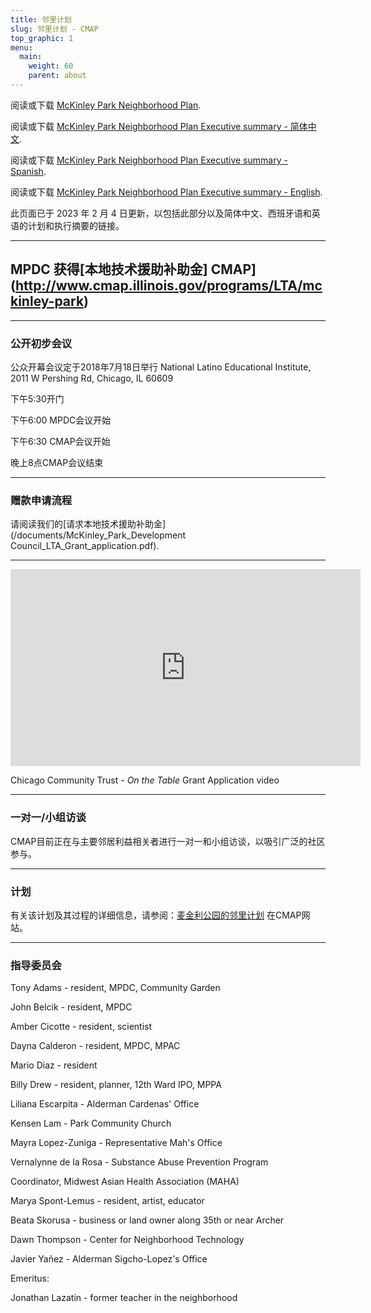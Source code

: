 ```yaml
---
title: 邻里计划
slug: 邻里计划 - CMAP
top_graphic: 1
menu:
  main:
    weight: 60
    parent: about
---
```


阅读或下载 [McKinley Park Neighborhood Plan](/pdf/plan/McKinley_Park_Plan.pdf).

阅读或下载 [McKinley Park Neighborhood Plan Executive summary -  简体中文](/pdf/plan/Plan_execsummary_Chinese.pdf).

阅读或下载 [McKinley Park Neighborhood Plan Executive summary - Spanish](/pdf/plan/Plan_execsummary_Spanish.pdf).

阅读或下载 [McKinley Park Neighborhood Plan Executive summary - English](/pdf/plan/Plan_execsummary.pdf).


此页面已于 2023 年 2 月 4 日更新，以包括此部分以及简体中文、西班牙语和英语的计划和执行摘要的链接。

***
## MPDC 获得[本地技术援助补助金] CMAP](http://www.cmap.illinois.gov/programs/LTA/mckinley-park)
***
### 公开初步会议

公众开幕会议定于2018年7月18日举行 National Latino Educational Institute, 2011 W Pershing Rd, Chicago, IL 60609

下午5:30开门

下午6:00 MPDC会议开始

下午6:30 CMAP会议开始

晚上8点CMAP会议结束

***

### 赠款申请流程
请阅读我们的[请求本地技术援助补助金](/documents/McKinley_Park_Development Council_LTA_Grant_application.pdf).

***
<iframe width="560" height="315" src="https://www.youtube.com/embed/bAoHvvL1Gkc" frameborder="0" allow="autoplay; encrypted-media" allowfullscreen></iframe>

Chicago Community Trust - *On the Table* Grant Application video
***
  
### 一对一/小组访谈

CMAP目前正在与主要邻居利益相关者进行一对一和小组访谈，以吸引广泛的社区参与。
***

### 计划

有关该计划及其过程的详细信息，请参阅：[麦金利公园的邻里计划](http://www.cmap.illinois.gov/programs/LTA/mckinley-park) 在CMAP网站。


***

### 指导委员会

Tony Adams - resident, MPDC, Community Garden

John 	Belcik - resident,	MPDC

Amber	Cicotte	- resident, scientist

Dayna	Calderon - resident,	MPDC, MPAC

Mario Diaz - resident

Billy	Drew -	resident, planner, 12th Ward IPO, MPPA

Liliana	Escarpita	- Alderman Cardenas' Office

Kensen	Lam	 - Park Community Church

Mayra	Lopez-Zuniga - Representative Mah's Office

Vernalynne de la Rosa -	Substance Abuse Prevention Program 

Coordinator, Midwest Asian Health Association (MAHA)

Marya	Spont-Lemus -	resident, artist, educator

Beata	Skorusa	- business or land owner along 35th or near Archer

Dawn	Thompson -	Center for Neighborhood Technology

Javier	Yañez	- Alderman Sigcho-Lopez's Office

Emeritus:

Jonathan Lazatin -	former teacher in the neighborhood
